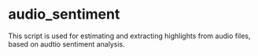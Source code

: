 # audio_sentiment
This script is used for estimating and extracting highlights from audio files, based on audtio sentiment analysis.
